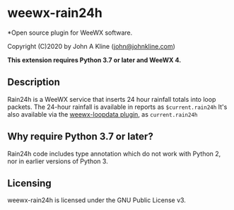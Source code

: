 # weewx-rain24h
*Open source plugin for WeeWX software.

Copyright (C)2020 by John A Kline (john@johnkline.com)

**This extension requires Python 3.7 or later and WeeWX 4.**


## Description

Rain24h is a WeeWX service that inserts 24 hour rainfall totals into loop packets.
The 24-hour rainfall is available in reports as `$current.rain24h`
It's also available via the
[weewx-loopdata plugin](https://github.com/chaunceygardiner/weewx-loopdata), as `current.rain24h`


## Why require Python 3.7 or later?

Rain24h code includes type annotation which do not work with Python 2, nor in
earlier versions of Python 3.


## Licensing

weewx-rain24h is licensed under the GNU Public License v3.
